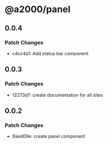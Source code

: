 # @a2000/panel

## 0.0.4

### Patch Changes

- c4cc4a1: Add status bar component

## 0.0.3

### Patch Changes

- 12273d7: create documentation for all sites

## 0.0.2

### Patch Changes

- 9aed09e: create panel component
